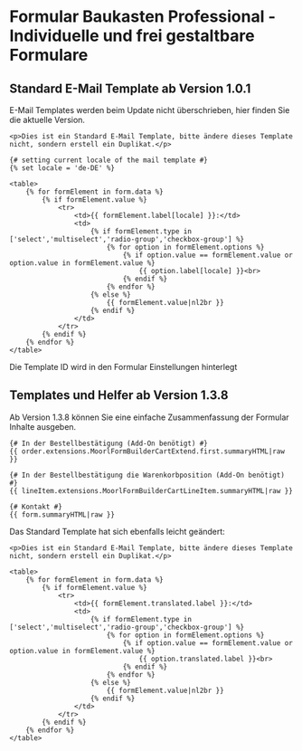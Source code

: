 # Formular Baukasten Professional - Individuelle und frei gestaltbare Formulare

## Standard E-Mail Template ab Version 1.0.1

E-Mail Templates werden beim Update nicht überschrieben, hier finden Sie die aktuelle Version.

````twig
<p>Dies ist ein Standard E-Mail Template, bitte ändere dieses Template nicht, sondern erstell ein Duplikat.</p>

{# setting current locale of the mail template #}
{% set locale = 'de-DE' %}

<table>
    {% for formElement in form.data %}
        {% if formElement.value %}
            <tr>
                <td>{{ formElement.label[locale] }}:</td>
                <td>
                    {% if formElement.type in ['select','multiselect','radio-group','checkbox-group'] %}
                        {% for option in formElement.options %}
                            {% if option.value == formElement.value or option.value in formElement.value %}
                                {{ option.label[locale] }}<br>
                            {% endif %}
                        {% endfor %}
                    {% else %}
                        {{ formElement.value|nl2br }}
                    {% endif %}
                </td>
            </tr>
        {% endif %}
    {% endfor %}
</table>
````

Die Template ID wird in den Formular Einstellungen hinterlegt

## Templates und Helfer ab Version 1.3.8

Ab Version 1.3.8 können Sie eine einfache Zusammenfassung der Formular Inhalte ausgeben.

````twig
{# In der Bestellbestätigung (Add-On benötigt) #}
{{ order.extensions.MoorlFormBuilderCartExtend.first.summaryHTML|raw }}

{# In der Bestellbestätigung die Warenkorbposition (Add-On benötigt) #}
{{ lineItem.extensions.MoorlFormBuilderCartLineItem.summaryHTML|raw }}

{# Kontakt #}
{{ form.summaryHTML|raw }}
````

Das Standard Template hat sich ebenfalls leicht geändert:

````twig
<p>Dies ist ein Standard E-Mail Template, bitte ändere dieses Template nicht, sondern erstell ein Duplikat.</p>

<table>
    {% for formElement in form.data %}
        {% if formElement.value %}
            <tr>
                <td>{{ formElement.translated.label }}:</td>
                <td>
                    {% if formElement.type in ['select','multiselect','radio-group','checkbox-group'] %}
                        {% for option in formElement.options %}
                            {% if option.value == formElement.value or option.value in formElement.value %}
                                {{ option.translated.label }}<br>
                            {% endif %}
                        {% endfor %}
                    {% else %}
                        {{ formElement.value|nl2br }}
                    {% endif %}
                </td>
            </tr>
        {% endif %}
    {% endfor %}
</table>
````